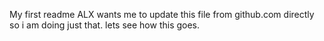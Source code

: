 My first readme
ALX wants me to update this file from github.com directly so i am doing just that.
lets see how this goes.
